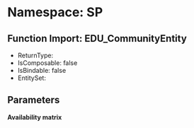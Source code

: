 # Namespace: SP

## Function Import: EDU_CommunityEntity

- ReturnType: 
- IsComposable: false
- IsBindable: false
- EntitySet: 

## Parameters

**Availability matrix**

